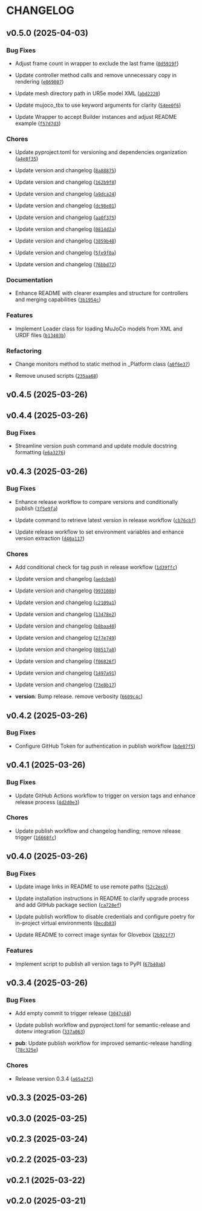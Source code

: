 # CHANGELOG


## v0.5.0 (2025-04-03)

### Bug Fixes

- Adjust frame count in wrapper to exclude the last frame
  ([`0d5919f`](https://github.com/MGross21/mujoco-toolbox/commit/0d5919f807474fd2f7b7d66a5d05a5296200ad61))

- Update controller method calls and remove unnecessary copy in rendering
  ([`e069007`](https://github.com/MGross21/mujoco-toolbox/commit/e069007ebd81ff3fa799e65976815385a33d494a))

- Update mesh directory path in UR5e model XML
  ([`abd2220`](https://github.com/MGross21/mujoco-toolbox/commit/abd22201e6fac08f22f7a505fe356044675d2bdf))

- Update mujoco_tbx to use keyword arguments for clarity
  ([`54ee0f6`](https://github.com/MGross21/mujoco-toolbox/commit/54ee0f6ae5772b2a2d5eb472037ba4ffdc30d944))

- Update Wrapper to accept Builder instances and adjust README example
  ([`f57d7d3`](https://github.com/MGross21/mujoco-toolbox/commit/f57d7d37dc41ba379d12c5d23db210149665dbc7))

### Chores

- Update pyproject.toml for versioning and dependencies organization
  ([`a4e8f35`](https://github.com/MGross21/mujoco-toolbox/commit/a4e8f356b2ec48270abc2333f2c4ae9a70281481))

- Update version and changelog
  ([`8a88875`](https://github.com/MGross21/mujoco-toolbox/commit/8a888751fb3d6df95924a5aa9e44a73a2b8a2e2a))

- Update version and changelog
  ([`162b9f8`](https://github.com/MGross21/mujoco-toolbox/commit/162b9f8fd3b075a753ca66a338dc7ba2cef17380))

- Update version and changelog
  ([`a9dca24`](https://github.com/MGross21/mujoco-toolbox/commit/a9dca241627468673cb55cf65cae07a1c6b145e3))

- Update version and changelog
  ([`dc98e01`](https://github.com/MGross21/mujoco-toolbox/commit/dc98e01d07baf696121dd158d8bcfcfc3e61bef1))

- Update version and changelog
  ([`aa0f375`](https://github.com/MGross21/mujoco-toolbox/commit/aa0f3755ad18982a6ac63f403aea36118a118aff))

- Update version and changelog
  ([`0814d2a`](https://github.com/MGross21/mujoco-toolbox/commit/0814d2a41fe2f8c40711ed433fca8bdc82efbec9))

- Update version and changelog
  ([`3859b48`](https://github.com/MGross21/mujoco-toolbox/commit/3859b4874bf28673e0d35344f63775262c54bfe3))

- Update version and changelog
  ([`5fe9f0a`](https://github.com/MGross21/mujoco-toolbox/commit/5fe9f0adac5bf572462730bf8000f7162fea42f7))

- Update version and changelog
  ([`76bbd72`](https://github.com/MGross21/mujoco-toolbox/commit/76bbd72bcd894c571827e2d33b11c68e78f9e761))

### Documentation

- Enhance README with clearer examples and structure for controllers and merging capabilities
  ([`3b1954c`](https://github.com/MGross21/mujoco-toolbox/commit/3b1954c7d2b553f862cc7e3ee2bea04fa7af5273))

### Features

- Implement Loader class for loading MuJoCo models from XML and URDF files
  ([`b13403b`](https://github.com/MGross21/mujoco-toolbox/commit/b13403b394074cbbf29f61a7a94d2c889600dcf3))

### Refactoring

- Change monitors method to static method in _Platform class
  ([`a0f6e37`](https://github.com/MGross21/mujoco-toolbox/commit/a0f6e37f68dde8eba12ca7b57db6aa27130aa8d3))

- Remove unused scripts
  ([`235aa68`](https://github.com/MGross21/mujoco-toolbox/commit/235aa68ba2a30243b062956691d22ab393d23edb))


## v0.4.5 (2025-03-26)


## v0.4.4 (2025-03-26)

### Bug Fixes

- Streamline version push command and update module docstring formatting
  ([`e6a3276`](https://github.com/MGross21/mujoco-toolbox/commit/e6a3276f8ca7005e9d366bb676e3cb26ee86dfbf))


## v0.4.3 (2025-03-26)

### Bug Fixes

- Enhance release workflow to compare versions and conditionally publish
  ([`3f5e9fa`](https://github.com/MGross21/mujoco-toolbox/commit/3f5e9fa5c9036234cbfb364296a2caaac9e14699))

- Update command to retrieve latest version in release workflow
  ([`cb76cbf`](https://github.com/MGross21/mujoco-toolbox/commit/cb76cbf540e6f25e6c5c29a290769e3921b5e97a))

- Update release workflow to set environment variables and enhance version extraction
  ([`d40a117`](https://github.com/MGross21/mujoco-toolbox/commit/d40a117cd39e5e919b88a8c2be4fa41d1868f79c))

### Chores

- Add conditional check for tag push in release workflow
  ([`1d39ffc`](https://github.com/MGross21/mujoco-toolbox/commit/1d39ffc1271f7445aca25808bd7f9180d190987a))

- Update version and changelog
  ([`aedcbeb`](https://github.com/MGross21/mujoco-toolbox/commit/aedcbeb843d321a65725d53738914de381733b87))

- Update version and changelog
  ([`993108b`](https://github.com/MGross21/mujoco-toolbox/commit/993108bb1ecaa5c1ee90579304e33639ec08c9fe))

- Update version and changelog
  ([`c2109a1`](https://github.com/MGross21/mujoco-toolbox/commit/c2109a1cb336fee9e9e8462efb57fbf37de5e37c))

- Update version and changelog
  ([`13478e2`](https://github.com/MGross21/mujoco-toolbox/commit/13478e239201771654fc9b05845115dc3d5a846e))

- Update version and changelog
  ([`b8baa40`](https://github.com/MGross21/mujoco-toolbox/commit/b8baa40344992ba8884c6f68001346c1a1e84a88))

- Update version and changelog
  ([`2f7e749`](https://github.com/MGross21/mujoco-toolbox/commit/2f7e749a79a2790420ca8a68067cdb0af97117dc))

- Update version and changelog
  ([`08517a8`](https://github.com/MGross21/mujoco-toolbox/commit/08517a84a23bb5983a0e75f896f5e2e4ea299fbf))

- Update version and changelog
  ([`f06826f`](https://github.com/MGross21/mujoco-toolbox/commit/f06826f48bcab145bd0dc1d78f02be432f073033))

- Update version and changelog
  ([`1497a91`](https://github.com/MGross21/mujoco-toolbox/commit/1497a91b9b9ec76fedb79b945f01b9e1bee696be))

- Update version and changelog
  ([`73e8b17`](https://github.com/MGross21/mujoco-toolbox/commit/73e8b178f0881ba818c1759d7a2d78eec5ec05ae))

- **version**: Bump release. remove verbosity
  ([`6609c4c`](https://github.com/MGross21/mujoco-toolbox/commit/6609c4c3c61f19860a93141ab72b9bc0c735903c))


## v0.4.2 (2025-03-26)

### Bug Fixes

- Configure GitHub Token for authentication in publish workflow
  ([`bde07f5`](https://github.com/MGross21/mujoco-toolbox/commit/bde07f50bfd2e8d569e4086d2b007da5b146b4e7))


## v0.4.1 (2025-03-26)

### Bug Fixes

- Update GitHub Actions workflow to trigger on version tags and enhance release process
  ([`4d2d0e3`](https://github.com/MGross21/mujoco-toolbox/commit/4d2d0e3c33faa8908ed63fcc7eb347a006162ec7))

### Chores

- Update publish workflow and changelog handling; remove release trigger
  ([`16668fc`](https://github.com/MGross21/mujoco-toolbox/commit/16668fc8c61d7b27007ca2ab4a0ae5732e03655c))


## v0.4.0 (2025-03-26)

### Bug Fixes

- Update image links in README to use remote paths
  ([`52c2ec6`](https://github.com/MGross21/mujoco-toolbox/commit/52c2ec662dfd051eac39e0781ff9d58fbdae2d0a))

- Update installation instructions in README to clarify upgrade process and add GitHub package
  section
  ([`ca728ef`](https://github.com/MGross21/mujoco-toolbox/commit/ca728ef5226b251981fe0505e1a748c1557b4698))

- Update publish workflow to disable credentials and configure poetry for in-project virtual
  environments
  ([`0ecdb83`](https://github.com/MGross21/mujoco-toolbox/commit/0ecdb83e24d59b654cc2c7fa7f260ae6dbadfa20))

- Update README to correct image syntax for Glovebox
  ([`2b921f7`](https://github.com/MGross21/mujoco-toolbox/commit/2b921f722ea15b70fd53474237208c97ee54f426))

### Features

- Implement script to publish all version tags to PyPI
  ([`67b40ab`](https://github.com/MGross21/mujoco-toolbox/commit/67b40abceefd5298a5bcb054ee4c1d2404da50aa))


## v0.3.4 (2025-03-26)

### Bug Fixes

- Add empty commit to trigger release
  ([`3047c68`](https://github.com/MGross21/mujoco-toolbox/commit/3047c68c50258c6825696cbd7f27e3eec6c39c70))

- Update publish workflow and pyproject.toml for semantic-release and dotenv integration
  ([`337a063`](https://github.com/MGross21/mujoco-toolbox/commit/337a0633d33ea09a32caab060531b213edd830f1))

- **pub**: Update publish workflow for improved semantic-release handling
  ([`78c325e`](https://github.com/MGross21/mujoco-toolbox/commit/78c325ea635108cfea4c458d084b88453ac51803))

### Chores

- Release version 0.3.4
  ([`a65a2f2`](https://github.com/MGross21/mujoco-toolbox/commit/a65a2f28208414b358483325d1e3a07fcf2b91aa))


## v0.3.3 (2025-03-26)


## v0.3.0 (2025-03-25)


## v0.2.3 (2025-03-24)


## v0.2.2 (2025-03-23)


## v0.2.1 (2025-03-22)


## v0.2.0 (2025-03-21)
